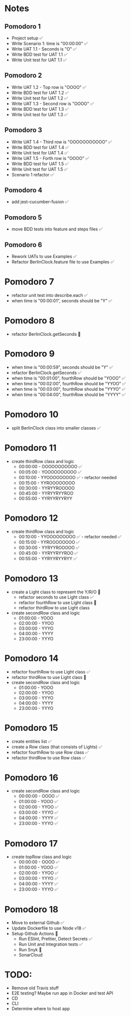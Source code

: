 # Notes

## Pomodoro 1

- Project setup ✅
- Write Scenario 1: time is "00:00:00" ✅
- Write UAT 1.1 - Seconds is "O" ✅
- Write BDD test for UAT 1.1 ✅
- Write Unit test for UAT 1.1 ✅

## Pomodoro 2

- Write UAT 1.2 - Top row is "OOOO" ✅
- Write BDD test for UAT 1.2 ✅
- Write Unit test for UAT 1.2 ✅
- Write UAT 1.3 - Second row is "OOOO" ✅
- Write BDD test for UAT 1.3 ✅
- Write Unit test for UAT 1.3 ✅

## Pomodoro 3

- Write UAT 1.4 - Third row is "OOOOOOOOOOO" ✅
- Write BDD test for UAT 1.4 ✅
- Write Unit test for UAT 1.4 ✅
- Write UAT 1.5 - Forth row is "OOOO" ✅
- Write BDD test for UAT 1.5 ✅
- Write Unit test for UAT 1.5 ✅
- Scenario 1 refactor ✅

## Pomodoro 4

- add jest-cucumber-fusion ✅

## Pomodoro 5

- move BDD tests into feature and steps files ✅

## Pomodoro 6

- Rework UATs to use Examples ✅
- Refactor BerlinClock.feature file to use Examples ✅

# Pomodoro 7

- refactor unit test into describe.each ✅
- when time is "00:00:01", seconds should be "Y" ✅

# Pomodoro 8

- refactor BerlinClock.getSeconds 🚧

# Pomodoro 9

- when time is "00:00:59", seconds should be "Y" ✅
- refactor BerlinClock.getSeconds ✅
- when time is "00:01:00", fourthRow should be "YOOO" ✅
- when time is "00:02:00", fourthRow should be "YYOO" ✅
- when time is "00:03:00", fourthRow should be "YYYO" ✅
- when time is "00:04:00", fourthRow should be "YYYY" ✅

# Pomodoro 10

- split BerlinClock class into smaller classes ✅

# Pomodoro 11

- create thirdRow class and logic
  - 00:00:00 - OOOOOOOOOOO ✅
  - 00:05:00 - YOOOOOOOOOO ✅
  - 00:10:00 - YYOOOOOOOOO ✅ - refactor needed
  - 00:15:00 - YYROOOOOOOO
  - 00:30:00 - YYRYYROOOOO
  - 00:45:00 - YYRYYRYYROO
  - 00:55:00 - YYRYYRYYRYY

# Pomodoro 12

- create thirdRow class and logic
  - 00:10:00 - YYOOOOOOOOO ✅ - refactor needed ✅
  - 00:15:00 - YYROOOOOOOO ✅
  - 00:30:00 - YYRYYROOOOO ✅
  - 00:45:00 - YYRYYRYYROO ✅
  - 00:55:00 - YYRYYRYYRYY ✅

# Pomodoro 13

- create a Light class to represent the Y/R/O 🚧
  - refactor seconds to use Light class ✅
  - refactor fourthRow to use Light class 🚧
  - refactor thirdRow to use Light class
- create secondRow class and logic
  - 01:00:00 - YOOO
  - 02:00:00 - YYOO
  - 03:00:00 - YYYO
  - 04:00:00 - YYYY
  - 23:00:00 - YYYO

# Pomodoro 14

- refactor fourthRow to use Light class ✅
- refactor thirdRow to use Light class 🚧
- create secondRow class and logic
  - 01:00:00 - YOOO
  - 02:00:00 - YYOO
  - 03:00:00 - YYYO
  - 04:00:00 - YYYY
  - 23:00:00 - YYYO

# Pomodoro 15

- create entities list ✅
- create a Row class (that consists of Lights) ✅
- refactor fourthRow to use Row class ✅
- refactor thirdRow to use Row class ✅

# Pomodoro 16

- create secondRow class and logic
  - 00:00:00 - OOOO ✅
  - 01:00:00 - YOOO ✅
  - 02:00:00 - YYOO ✅
  - 03:00:00 - YYYO ✅
  - 04:00:00 - YYYY ✅
  - 23:00:00 - YYYO ✅

# Pomodoro 17

- create topRow class and logic
  - 00:00:00 - OOOO ✅
  - 01:00:00 - YOOO ✅
  - 02:00:00 - YYOO ✅
  - 03:00:00 - YYYO ✅
  - 04:00:00 - YYYY ✅
  - 23:00:00 - YYYO ✅

# Pomodoro 18

- Move to external Github ✅
- Update Dockerfile to use Node v18 ✅
- Setup Github Actions 🚧
  - Run ESlint, Prettier, Detect Secrets ✅
  - Run Unit and Integration tests ✅
  - Run Snyk 🚧
  - SonarCloud

# TODO:

- Remove old Travis stuff
- E2E testing? Maybe run app in Docker and test API
- CD
- CLI
- Determine where to host app
